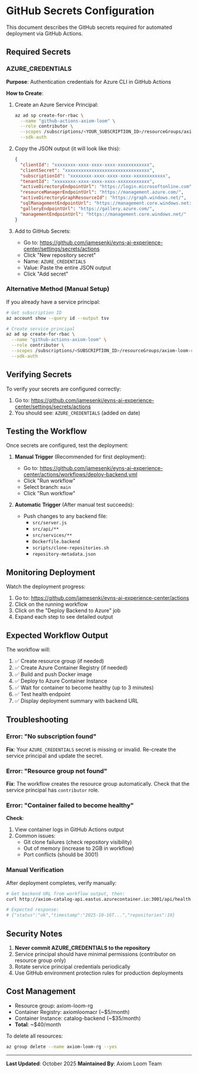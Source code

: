 # GitHub Secrets Configuration

This document describes the GitHub secrets required for automated deployment via GitHub Actions.

## Required Secrets

### AZURE_CREDENTIALS

**Purpose**: Authentication credentials for Azure CLI in GitHub Actions

**How to Create**:

1. Create an Azure Service Principal:
   ```bash
   az ad sp create-for-rbac \
     --name "github-actions-axiom-loom" \
     --role contributor \
     --scopes /subscriptions/<YOUR_SUBSCRIPTION_ID>/resourceGroups/axiom-loom-rg \
     --sdk-auth
   ```

2. Copy the JSON output (it will look like this):
   ```json
   {
     "clientId": "xxxxxxxx-xxxx-xxxx-xxxx-xxxxxxxxxxxx",
     "clientSecret": "xxxxxxxxxxxxxxxxxxxxxxxxxxxxxxxx",
     "subscriptionId": "xxxxxxxx-xxxx-xxxx-xxxx-xxxxxxxxxxxx",
     "tenantId": "xxxxxxxx-xxxx-xxxx-xxxx-xxxxxxxxxxxx",
     "activeDirectoryEndpointUrl": "https://login.microsoftonline.com",
     "resourceManagerEndpointUrl": "https://management.azure.com/",
     "activeDirectoryGraphResourceId": "https://graph.windows.net/",
     "sqlManagementEndpointUrl": "https://management.core.windows.net:8443/",
     "galleryEndpointUrl": "https://gallery.azure.com/",
     "managementEndpointUrl": "https://management.core.windows.net/"
   }
   ```

3. Add to GitHub Secrets:
   - Go to: https://github.com/jamesenki/eyns-ai-experience-center/settings/secrets/actions
   - Click "New repository secret"
   - Name: `AZURE_CREDENTIALS`
   - Value: Paste the entire JSON output
   - Click "Add secret"

### Alternative Method (Manual Setup)

If you already have a service principal:

```bash
# Get subscription ID
az account show --query id --output tsv

# Create service principal
az ad sp create-for-rbac \
  --name "github-actions-axiom-loom" \
  --role contributor \
  --scopes /subscriptions/<SUBSCRIPTION_ID>/resourceGroups/axiom-loom-rg \
  --sdk-auth
```

## Verifying Secrets

To verify your secrets are configured correctly:

1. Go to: https://github.com/jamesenki/eyns-ai-experience-center/settings/secrets/actions
2. You should see: `AZURE_CREDENTIALS` (added on date)

## Testing the Workflow

Once secrets are configured, test the deployment:

1. **Manual Trigger** (Recommended for first deployment):
   - Go to: https://github.com/jamesenki/eyns-ai-experience-center/actions/workflows/deploy-backend.yml
   - Click "Run workflow"
   - Select branch: `main`
   - Click "Run workflow"

2. **Automatic Trigger** (After manual test succeeds):
   - Push changes to any backend file:
     - `src/server.js`
     - `src/api/**`
     - `src/services/**`
     - `Dockerfile.backend`
     - `scripts/clone-repositories.sh`
     - `repository-metadata.json`

## Monitoring Deployment

Watch the deployment progress:

1. Go to: https://github.com/jamesenki/eyns-ai-experience-center/actions
2. Click on the running workflow
3. Click on the "Deploy Backend to Azure" job
4. Expand each step to see detailed output

## Expected Workflow Output

The workflow will:

1. ✅ Create resource group (if needed)
2. ✅ Create Azure Container Registry (if needed)
3. ✅ Build and push Docker image
4. ✅ Deploy to Azure Container Instance
5. ✅ Wait for container to become healthy (up to 3 minutes)
6. ✅ Test health endpoint
7. ✅ Display deployment summary with backend URL

## Troubleshooting

### Error: "No subscription found"

**Fix**: Your `AZURE_CREDENTIALS` secret is missing or invalid. Re-create the service principal and update the secret.

### Error: "Resource group not found"

**Fix**: The workflow creates the resource group automatically. Check that the service principal has `contributor` role.

### Error: "Container failed to become healthy"

**Check**:
1. View container logs in GitHub Actions output
2. Common issues:
   - Git clone failures (check repository visibility)
   - Out of memory (increase to 2GB in workflow)
   - Port conflicts (should be 3001)

### Manual Verification

After deployment completes, verify manually:

```bash
# Get backend URL from workflow output, then:
curl http://axiom-catalog-api.eastus.azurecontainer.io:3001/api/health

# Expected response:
# {"status":"ok","timestamp":"2025-10-16T...","repositories":19}
```

## Security Notes

1. **Never commit AZURE_CREDENTIALS to the repository**
2. Service principal should have minimal permissions (contributor on resource group only)
3. Rotate service principal credentials periodically
4. Use GitHub environment protection rules for production deployments

## Cost Management

- Resource group: axiom-loom-rg
- Container Registry: axiomloomacr (~$5/month)
- Container Instance: catalog-backend (~$35/month)
- **Total**: ~$40/month

To delete all resources:
```bash
az group delete --name axiom-loom-rg --yes
```

---

**Last Updated**: October 2025
**Maintained By**: Axiom Loom Team
